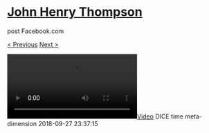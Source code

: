 # [John Henry Thompson](../README.md)
post Facebook.com

[< Previous](2018-09-27-1.md) [Next >](2018-09-27-3.md)

[![](../media/2018-09-27/DICE-time-meta-dimension.mp4)](../README.md)
DICE time meta-dimension
2018-09-27 23:37:15